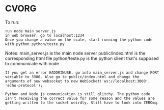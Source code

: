 # CVORG


To run:

	run node main_server.js
	in web browser, go to localhost:1234
	Once you change a value on the scale, start running the python code with python python/teste.py

Notes:
	main_server.js is the main node server
	public/index.html is the corresponding html file
	python/teste.py is the python client that's supposed to communicate with node

	If you get an error EADDRINUSE, go into main_server.js and change PORT variable to 3000. Also go to public/index.html and change the arguments of new websocket to new WebSocket('ws://localhost:3000', 'echo-protocol');

	Python and Node js communication is still glitchy. The python code isn't receiving the correct value for some reason and the values are getting written to the socket weirdly. Still have to look into ZEROmq.